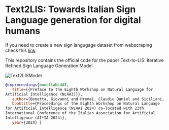 # Text2LIS: Towards Italian Sign Language generation for digital humans
If you need to create a new sign langugage dataset from webscraping check this [link](https://github.com/CarpiDiem98/downloader).

This repository contains the official code for the paper Text-to-LIS: Iterative Refined Sign Language Generation Model

![Text2LISModel](assets/Text2LISModel.svg)


```bibtex
@inproceedings{bonettaNL4AI,
   title={{Preface to the Eighth Workshop on Natural Language for 
Artificial Intelligence (NL4AI)}},
   author={Bonetta, Giovanni and Hromei, Claudiu Daniel and Siciliani, Lucia and Stranisci, Marco Antonio},
   booktitle={Proceedings of the Eighth Workshop on Natural Language 
for Artificial Intelligence (NL4AI 2024) co-located with 23th 
International Conference of the Italian Association for Artificial 
Intelligence (AI*IA 2024)},
   year={2024} }
```

